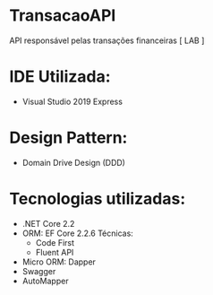# TransacaoAPI
API responsável pelas transações financeiras [ LAB ]
# IDE Utilizada:
 - Visual Studio 2019 Express
# Design Pattern:
 - Domain Drive Design (DDD)
# Tecnologias utilizadas:
 - .NET Core 2.2
 - ORM: EF Core 2.2.6
	Técnicas:
	 * Code First
	 * Fluent API
 - Micro ORM: Dapper
 - Swagger
 - AutoMapper
